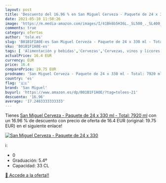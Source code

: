 ```yaml
---
layout: post
title: 'Descuento del 16.96 % en San Miguel Cerveza - Paquete de 24 x 330'
date: 2021-05-10 11:50:26
image: 'https://m.media-amazon.com/images/I/41Bk6b5H36L._SL500_._SL400_.jpg'
comments: true
category: ofertas
author: 'tole.es'
slug: 'B01B1FIA0E-es San Miguel Cerveza - Paquete de 24 x 330 ml - Total: 7920 ml'
sku: 'B01B1FIA0E-es'
tags: [ 'Alimentación y bebidas','Cervezas','Cervezas, vinos y licores','cerveza','san miguel', ]
actualPrice: 16.4 EUR
currency: EUR
price: 16.4
comparePrice: 19.75 EUR
prodname: 'San Miguel Cerveza - Paquete de 24 x 330 ml - Total: 7920 ml'
country: 'es'
flag: '🇪🇸'
brand: 'San Miguel'
buyurl: 'https://www.amazon.es/dp/B01B1FIA0E/?tag=tolees-21'
descuento: '16.96'
average: '17.2483333333333'
---
```


Tienes [San Miguel Cerveza - Paquete de 24 x 330 ml - Total: 7920 ml](https://www.amazon.es/dp/B01B1FIA0E/?tag=tolees-21) con un 16.96 % de descuento con precio de oferta de 16.4 EUR (original: 19.75 EUR) en el siguiente enlace!

[![San Miguel Cerveza - Paquete de 24 x 330](https://m.media-amazon.com/images/I/41Bk6b5H36L._SL500_._SL400_.jpg)](https://www.amazon.es/dp/B01B1FIA0E/?tag=tolees-21)

ℹ️:

- 0
- Graduación: 5.4º
- Capacidad: 33 CL

[🛒 Accede a la oferta!!](https://www.amazon.es/dp/B01B1FIA0E/?tag=tolees-21)
